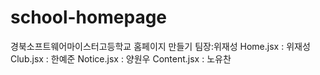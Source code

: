 # school-homepage
경북소프트웨어마이스터고등학교 홈페이지 만들기
팀장:위재성
Home.jsx : 위재성
Club.jsx : 한예준
Notice.jsx : 양원우
Content.jsx : 노유찬
